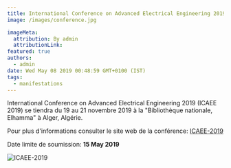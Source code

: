 ```yaml
---
title: International Conference on Advanced Electrical Engineering 2019
image: /images/conference.jpg

imageMeta:
  attribution: By admin
  attributionLink:
featured: true
authors:
  - admin
date: Wed May 08 2019 00:48:59 GMT+0100 (IST)
tags:
  - manifestations
---
```


 International Conference on Advanced Electrical Engineering 2019 (ICAEE 2019) se tiendra du 19 au 21 novembre 2019 à la "Bibliothèque nationale, Elhamma" à Alger, Algérie.

Pour plus d'informations consulter le site web de la conférence: <a href="http://www.aagee.dz/icaee2019/">ICAEE-2019</a>

Date limite de soumission: <b>15 May 2019</b>

![ICAEE-2019](/images/ICAEE-2019.jpg)
